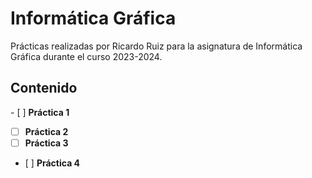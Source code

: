 # Informática Gráfica

Prácticas realizadas por Ricardo Ruiz para la asignatura de Informática Gráfica durante el curso 2023-2024.

## Contenido

- [ ] **Práctica 1**
- [ ] **Práctica 2**
- [ ] **Práctica 3**
- [ ] **Práctica 4**